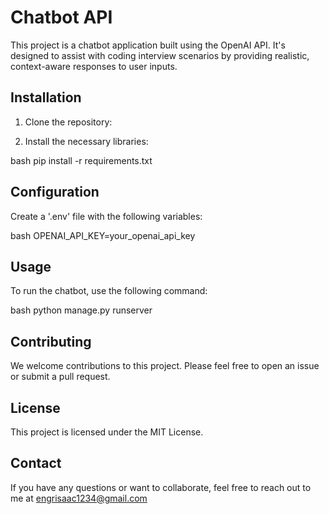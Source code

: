 # Chatbot API

This project is a chatbot application built using the OpenAI API. It's designed to assist with coding interview scenarios by providing realistic, context-aware responses to user inputs.

## Installation

1. Clone the repository:

2. Install the necessary libraries:

bash pip install -r requirements.txt

## Configuration

Create a '.env' file with the following variables:

bash OPENAI_API_KEY=your_openai_api_key

## Usage

To run the chatbot, use the following command:

bash python manage.py runserver

## Contributing

We welcome contributions to this project. Please feel free to open an issue or submit a pull request.

## License

This project is licensed under the MIT License.

## Contact

If you have any questions or want to collaborate, feel free to reach out to me at engrisaac1234@gmail.com
